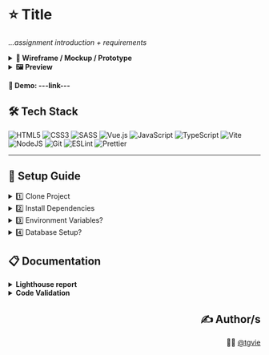 # ⭐ Title

*...assignment introduction + requirements*

<details>
<summary><strong>📐 Wireframe / Mockup / Prototype</strong></summary>

| 📐 | 📐 |
| --- | -- |
| ![-](---image---) | ![-](---image---) |

| 📐 | 📐 |
| --- | -- |
| ![-](---image---) | ![-](---image---) |

| 📐 | 📐 |
| --- | -- |
| ![-](---image---) | ![-](---image---) |
</details>

<details>
<summary><strong>🖼️ Preview</strong></summary>

| Desktop ☀️ | Desktop 🌑 |
| ------------------ | ------------------ | 
| ![Desktop Screenshot Light](---image---) | ![Desktop Screenshot Dark](---image---) |

| Tablet ☀️ | Tablet 🌑 |
| ----------------- | ---------------- | 
| ![Tablet Screenshot Light](---image---) | ![Tablet Screenshot Dark](---image---) |

| Phone ☀️ | Phone 🌑 |
| ---------------- | --------------- | 
| ![Phone Screenshot Light](---image---) | ![Phone Screenshot Dark](---image---) |
</details>

**🔗 Demo: ---link---**

## 🛠️ Tech Stack
![HTML5](https://img.shields.io/badge/HTML5-%23E34F26.svg?style=flat&logo=html5&logoColor=white)
![CSS3](https://img.shields.io/badge/CSS3-%231572B6.svg?style=flat&logo=css3&logoColor=white)
![SASS](https://img.shields.io/badge/SASS-hotpink.svg?style=flat&logo=SASS&logoColor=white)
![Vue.js](https://img.shields.io/badge/Vue.js-%2335495e.svg?style=flat&logo=vuedotjs&logoColor=%234FC08D)
![JavaScript](https://img.shields.io/badge/JavaScript-%23323330.svg?style=flat&logo=javascript&logoColor=%23F7DF1E)
![TypeScript](https://img.shields.io/badge/TypeScript-%23007ACC.svg?style=flat&logo=typescript&logoColor=white)
![Vite](https://img.shields.io/badge/Vite-%23646CFF.svg?style=flat&logo=vite&logoColor=white)
![NodeJS](https://img.shields.io/badge/Node.js-6DA55F?style=flat&logo=node.js&logoColor=white)
![Git](https://img.shields.io/badge/Git-%23F05033.svg?style=flat&logo=git&logoColor=white)
![ESLint](https://img.shields.io/badge/ESLint-4B3263?style=flat&logo=eslint&logoColor=white)
![Prettier](https://img.shields.io/badge/Prettier-%23F7B93E.svg?style=flat&logo=prettier&logoColor=black)

<hr>

## 🔧 Setup Guide
<details>
<summary>1️⃣ Clone Project</summary>
  
```bash
git clone https://github.com/username/repo-name.git
cd repo-name
```
</details>

<details>
<summary>2️⃣ Install Dependencies</summary>
  
```bash
npm install
npm start
OR
pnpm install
pnpm start
OR
yarn install
yarn start
```
</details>

<details>
<summary>3️⃣ Environment Variables?</summary>

- Some projects require setting up environment variables, typically in a .env file.
</details>

<details>
<summary>4️⃣ Database Setup?</summary>

- If the project uses a database, it will need to set up: creating the database, running migrations, or seeding data.
</details>

## 📋 Documentation
<details>
<summary><strong>Lighthouse report</strong></summary>

| Desktop | Phone |
| ------- | ----- |
| ![Desktop Lighthouse Report](---image---) | ![Phone Lighthouse Report](---image---) |
</details>

<details>
<summary><strong>Code Validation</strong></summary>

| HTML | CSS |
| ---- | --- |
| ![HTML Validation](---image---) | ![CSS Validation](---image---) |
</details>

<div align="right">
  
## ✍️ Author/s
🧑‍💻 [@tgvie](https://github.com/tgvie)

</div>
